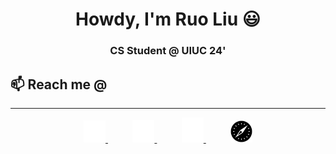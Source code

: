 <h1 align="center"> Howdy, I'm Ruo Liu 😃 </h1>

<h3 align="center"> CS Student @ UIUC 24'</h3>
<h2>📫 Reach me @</h2>
<hr>

<div align="center">
    <a href="mailto:ruoliu.illinois@gmail.com" target="_blank" title="email">
        <picture>
            <source media="(prefers-color-scheme: dark)" srcset="icons/envelope-dark.svg" width="7%">
            <source media="(prefers-color-scheme: light)" srcset="icons/envelope.svg" width="7%">
            <img alt="" src="icons/envelope-dark.svg" width="7%">
        </picture>
    </a>
    <img width="7%" />
    <a href="https://github.com/ruoliu2" target="_blank" title="github">
        <picture>
            <source media="(prefers-color-scheme: dark)" srcset="icons/github-dark.svg" width="7%">
            <source media="(prefers-color-scheme: light)" srcset="icons/github.svg" width="7%">
            <img alt="" src="icons/github-dark.svg" width="7%">
        </picture>
    </a>
    <img width="7%" />
    <a href="https://www.linkedin.com/in/ruo-liu/" target="_blank" title="linkedin">
        <picture>
            <source media="(prefers-color-scheme: dark)" srcset="icons/linkedin-dark.svg" width="7%">
            <source media="(prefers-color-scheme: light)" srcset="icons/linkedin.svg" width="7%">
            <img alt="" src="icons/linkedin-dark.svg" width="7%">
        </picture>
    </a>
    <img width="7%" />
    <a href="https://ruoliu.netlify.app" target="_blank" title="website">
        <picture>
            <source media="(prefers-color-scheme: dark)" srcset="icons/website-dark.svg" width="7%">
            <source media="(prefers-color-scheme: light)" srcset="icons/website.svg" width="7%">
            <img alt="" src="icons/website.svg" width="7%">
        </picture>
    </a>
</div>

